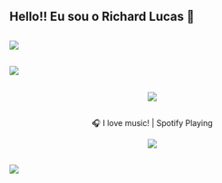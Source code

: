 ## Hello!! Eu sou o Richard Lucas  👋

##
![](https://github-readme-streak-stats.herokuapp.com/?user=richard170&theme=dark&hide_border=false)<br/>
##
![](https://github-readme-stats.vercel.app/api/top-langs/?username=richard170&theme=dark&hide_border=false&include_all_commits=true&count_private=true&layout=compact)
##

<div align="center" target=”_blank”>   
   <a href="https://skillicons.dev" target=”_blank”>
    <img target=”_blank” src="https://skillicons.dev/icons?i=git,github,nodejs,java,react,nextjs,js,ts,css,html,prisma,mysql,postgres" />
   </a>
</div>

##
<div align="center">
   <p>🎧 I love music! | Spotify Playing</p>
   
   ![](https://spotify-recently-played-readme.vercel.app/api?user=31nwhhxkcclzkxrhe3a4ac6dlbpa)
  
   <div align="center">
</div>
</div>

##

[![](https://visitcount.itsvg.in/api?id=richard170&icon=0&color=0)](https://visitcount.itsvg.in)
